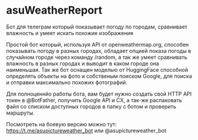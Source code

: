 # asuWeatherReport
Бот для телеграм который показывает погоду по городам, сравнивает влажность и умеет искать похожие изображения

Простой бот который, используя API от openweathermap.org, способен показывать погоду в разных городах, обладает опцией показа погоды в случайном городе через команду /random, а так же умеет сравнивать влажность в разных городах и выводит в каком городе она наименьшая. Так же бот оснащен моделью от HuggingFace способной определять объекты на фото и собственым поиском Google, для поиска и отправки максимально похожих фотографий.

Для полноценнйо работы бота, вам будет нужно создать свой HTTP API токен в @BotFather, получить Google API и CX, а так-же распаковать файл со списком доступных городов в папку с ботом и проверить маршруты.

Посмотреть на боевую версию можно тут: https://t.me/asupictureweather_bot или @asupictureweather_bot
